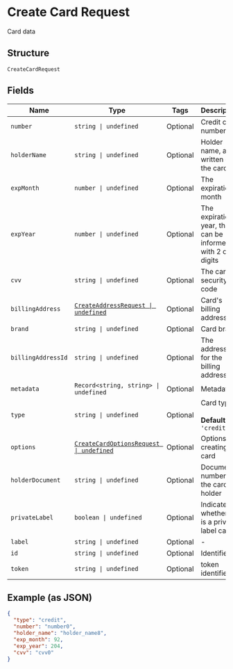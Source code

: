 
# Create Card Request

Card data

## Structure

`CreateCardRequest`

## Fields

| Name | Type | Tags | Description |
|  --- | --- | --- | --- |
| `number` | `string \| undefined` | Optional | Credit card number |
| `holderName` | `string \| undefined` | Optional | Holder name, as written on the card |
| `expMonth` | `number \| undefined` | Optional | The expiration month |
| `expYear` | `number \| undefined` | Optional | The expiration year, that can be informed with 2 or 4 digits |
| `cvv` | `string \| undefined` | Optional | The card's security code |
| `billingAddress` | [`CreateAddressRequest \| undefined`](../../doc/models/create-address-request.md) | Optional | Card's billing address |
| `brand` | `string \| undefined` | Optional | Card brand |
| `billingAddressId` | `string \| undefined` | Optional | The address id for the billing address |
| `metadata` | `Record<string, string> \| undefined` | Optional | Metadata |
| `type` | `string \| undefined` | Optional | Card type<br><br>**Default**: `'credit'` |
| `options` | [`CreateCardOptionsRequest \| undefined`](../../doc/models/create-card-options-request.md) | Optional | Options for creating the card |
| `holderDocument` | `string \| undefined` | Optional | Document number for the card's holder |
| `privateLabel` | `boolean \| undefined` | Optional | Indicates whether it is a private label card |
| `label` | `string \| undefined` | Optional | - |
| `id` | `string \| undefined` | Optional | Identifier |
| `token` | `string \| undefined` | Optional | token identifier |

## Example (as JSON)

```json
{
  "type": "credit",
  "number": "number0",
  "holder_name": "holder_name8",
  "exp_month": 92,
  "exp_year": 204,
  "cvv": "cvv0"
}
```

